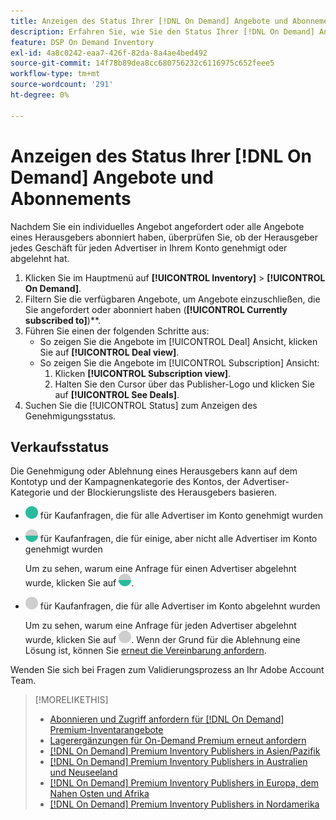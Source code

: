 ```yaml
---
title: Anzeigen des Status Ihrer [!DNL On Demand] Angebote und Abonnements
description: Erfahren Sie, wie Sie den Status Ihrer [!DNL On Demand] Angebote und Abonnements bearbeiten.
feature: DSP On Demand Inventory
exl-id: 4a8c0242-eaa7-426f-82da-8a4ae4bed492
source-git-commit: 14f78b89dea8cc680756232c6116975c652feee5
workflow-type: tm+mt
source-wordcount: '291'
ht-degree: 0%

---
```


# Anzeigen des Status Ihrer [!DNL On Demand] Angebote und Abonnements

Nachdem Sie ein individuelles Angebot angefordert oder alle Angebote eines Herausgebers abonniert haben, überprüfen Sie, ob der Herausgeber jedes Geschäft für jeden Advertiser in Ihrem Konto genehmigt oder abgelehnt hat.

1. Klicken Sie im Hauptmenü auf **[!UICONTROL Inventory]** > **[!UICONTROL On Demand]**.
1. Filtern Sie die verfügbaren Angebote, um Angebote einzuschließen, die Sie angefordert oder abonniert haben (**[!UICONTROL Currently subscribed to]**)**.
1. Führen Sie einen der folgenden Schritte aus:
   * So zeigen Sie die Angebote im [!UICONTROL Deal] Ansicht, klicken Sie auf **[!UICONTROL Deal view]**.
   * So zeigen Sie die Angebote im [!UICONTROL Subscription] Ansicht:
      1. Klicken **[!UICONTROL Subscription view]**.
      1. Halten Sie den Cursor über das Publisher-Logo und klicken Sie auf **[!UICONTROL See Deals]**.
1. Suchen Sie die [!UICONTROL Status] zum Anzeigen des Genehmigungsstatus.

## Verkaufsstatus

Die Genehmigung oder Ablehnung eines Herausgebers kann auf dem Kontotyp und der Kampagnenkategorie des Kontos, der Advertiser-Kategorie und der Blockierungsliste des Herausgebers basieren.

* ![vollständig genehmigt](/help/dsp/assets/approved.png) für Kaufanfragen, die für alle Advertiser im Konto genehmigt wurden

* ![teilweise genehmigt](/help/dsp/assets/partly-approved.png) für Kaufanfragen, die für einige, aber nicht alle Advertiser im Konto genehmigt wurden

   Um zu sehen, warum eine Anfrage für einen Advertiser abgelehnt wurde, klicken Sie auf ![teilweise genehmigt](/help/dsp/assets/partly-approved.png).

* ![Abgelehnt](/help/dsp/assets/denied.png) für Kaufanfragen, die für alle Advertiser im Konto abgelehnt wurden

   Um zu sehen, warum eine Anfrage für jeden Advertiser abgelehnt wurde, klicken Sie auf ![Abgelehnt](/help/dsp/assets/denied.png). Wenn der Grund für die Ablehnung eine Lösung ist, können Sie [erneut die Vereinbarung anfordern](/help/dsp/inventory/on-demand-inventory-rerequest.md).

Wenden Sie sich bei Fragen zum Validierungsprozess an Ihr Adobe Account Team.

>[!MORELIKETHIS]
>
>* [Abonnieren und Zugriff anfordern für [!DNL On Demand] Premium-Inventarangebote](on-demand-inventory-subscribe.md)
>* [Lagerergänzungen für On-Demand Premium erneut anfordern](on-demand-inventory-rerequest.md)
>* [[!DNL On Demand] Premium Inventory Publishers in Asien/Pazifik](on-demand-inventory-publishers-apac.md)
>* [[!DNL On Demand] Premium Inventory Publishers in Australien und Neuseeland](on-demand-inventory-publishers-anz.md)
>* [[!DNL On Demand] Premium Inventory Publishers in Europa, dem Nahen Osten und Afrika](on-demand-inventory-publishers-emea.md)
>* [[!DNL On Demand] Premium Inventory Publishers in Nordamerika](on-demand-inventory-publishers-na.md)

